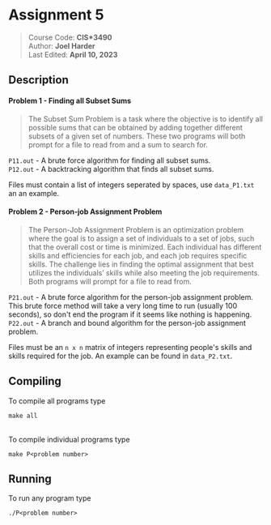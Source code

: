 # Assignment 5
> Course Code: **CIS\*3490**<br>
> Author: **Joel Harder**<br>
> Last Edited: **April 10, 2023**<br>

## Description

#### Problem 1 - Finding all Subset Sums
> The Subset Sum Problem is a task where the objective is to identify all possible sums that can be obtained by adding together different subsets of a given set of numbers. These two programs will both prompt for a file to read from and a sum to search for.

`P11.out` - A brute force algorithm for finding all subset sums.<br>
`P12.out` - A backtracking algorithm that finds all subset sums.

Files must contain a list of integers seperated by spaces, use `data_P1.txt` an an example.

#### Problem 2 - Person-job Assignment Problem
> The Person-Job Assignment Problem is an optimization problem where the goal is to assign a set of individuals to a set of jobs, such that the overall cost or time is minimized. Each individual has different skills and efficiencies for each job, and each job requires specific skills. The challenge lies in finding the optimal assignment that best utilizes the individuals’ skills while also meeting the job requirements. Both programs will prompt for a file to read from.

`P21.out` - A brute force algorithm for the person-job assignment problem. This brute force method will take a very long time to run (usually 100 seconds), so don't end the program if it seems like nothing is happening.<br>
`P22.out` - A branch and bound algorithm for the person-job assignment problem.

Files must be an `n x n` matrix of integers representing people's skills and skills required for the job. An example can be found in `data_P2.txt`.

## Compiling
To compile all programs type
```
make all
```

<br>To compile individual programs type
```
make P<problem number>
```

## Running
To run any program type
```
./P<problem number>
```
